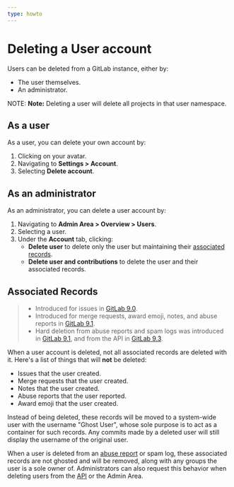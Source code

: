 ```yaml
---
type: howto
---
```


# Deleting a User account

Users can be deleted from a GitLab instance, either by:

- The user themselves.
- An administrator.

NOTE: **Note:**
Deleting a user will delete all projects in that user namespace.

## As a user

As a user, you can delete your own account by:

1. Clicking on your avatar.
1. Navigating to **Settings > Account**.
1. Selecting **Delete account**.

## As an administrator

As an administrator, you can delete a user account by:

1. Navigating to **Admin Area > Overview > Users**.
1. Selecting a user.
1. Under the **Account** tab, clicking:
   - **Delete user** to delete only the user but maintaining their
     [associated records](#associated-records).
   - **Delete user and contributions** to delete the user and
     their associated records.

## Associated Records

> - Introduced for issues in
>   [GitLab 9.0](https://gitlab.com/gitlab-org/gitlab-foss/-/merge_requests/7393).
> - Introduced for merge requests, award emoji, notes, and abuse reports in
>   [GitLab 9.1](https://gitlab.com/gitlab-org/gitlab-foss/-/merge_requests/10467).
> - Hard deletion from abuse reports and spam logs was introduced in
>   [GitLab 9.1](https://gitlab.com/gitlab-org/gitlab-foss/-/merge_requests/10273),
>   and from the API in
>   [GitLab 9.3](https://gitlab.com/gitlab-org/gitlab-foss/-/merge_requests/11853).

When a user account is deleted, not all associated records are deleted with it.
Here's a list of things that will **not** be deleted:

- Issues that the user created.
- Merge requests that the user created.
- Notes that the user created.
- Abuse reports that the user reported.
- Award emoji that the user created.

Instead of being deleted, these records will be moved to a system-wide
user with the username "Ghost User", whose sole purpose is to act as a container
for such records. Any commits made by a deleted user will still display the
username of the original user.

When a user is deleted from an [abuse report](../../admin_area/abuse_reports.md)
or spam log, these associated
records are not ghosted and will be removed, along with any groups the user
is a sole owner of. Administrators can also request this behavior when
deleting users from the [API](../../../api/users.md#user-deletion) or the
Admin Area.

<!-- ## Troubleshooting

Include any troubleshooting steps that you can foresee. If you know beforehand what issues
one might have when setting this up, or when something is changed, or on upgrading, it's
important to describe those, too. Think of things that may go wrong and include them here.
This is important to minimize requests for support, and to avoid doc comments with
questions that you know someone might ask.

Each scenario can be a third-level heading, e.g. `### Getting error message X`.
If you have none to add when creating a doc, leave this section in place
but commented out to help encourage others to add to it in the future. -->

